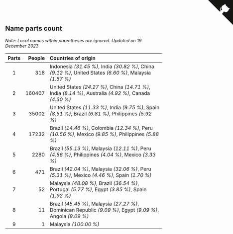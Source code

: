 ## Name parts count

*Note: Local names within parentheses are ignored.*
*Updated on 19 December 2023*

| Parts | People | Countries of origin |
| :--: | ---: | :--- |
| 1 | 318 | Indonesia *(31.45 %)*, India *(30.82 %)*, China *(9.12 %)*, United States *(6.60 %)*, Malaysia *(1.57 %)* |
| 2 | 160407 | United States *(24.27 %)*, China *(14.71 %)*, India *(8.14 %)*, Australia *(4.92 %)*, Canada *(4.30 %)* |
| 3 | 35002 | United States *(11.33 %)*, India *(9.75 %)*, Spain *(8.51 %)*, Brazil *(6.81 %)*, Philippines *(5.92 %)* |
| 4 | 17232 | Brazil *(14.46 %)*, Colombia *(12.34 %)*, Peru *(10.56 %)*, Mexico *(9.85 %)*, Philippines *(5.88 %)* |
| 5 | 2280 | Brazil *(55.13 %)*, Malaysia *(12.11 %)*, Peru *(4.56 %)*, Philippines *(4.04 %)*, Mexico *(3.33 %)* |
| 6 | 471 | Brazil *(42.04 %)*, Malaysia *(32.06 %)*, Peru *(5.31 %)*, Mexico *(4.46 %)*, Spain *(1.70 %)* |
| 7 | 52 | Malaysia *(48.08 %)*, Brazil *(36.54 %)*, Portugal *(5.77 %)*, Egypt *(3.85 %)*, Spain *(1.92 %)* |
| 8 | 11 | Brazil *(45.45 %)*, Malaysia *(27.27 %)*, Dominican Republic *(9.09 %)*, Egypt *(9.09 %)*, Angola *(9.09 %)* |
| 9 | 1 | Malaysia *(100.00 %)* |


<a href="https://github.com/jonatanklosko/wca_statistics" class="github-corner" aria-label="View source on Github"><svg width="80" height="80" viewBox="0 0 250 250" style="fill:#151513; color:#fff; position: absolute; top: 0; border: 0; right: 0;" aria-hidden="true"><path d="M0,0 L115,115 L130,115 L142,142 L250,250 L250,0 Z"></path><path d="M128.3,109.0 C113.8,99.7 119.0,89.6 119.0,89.6 C122.0,82.7 120.5,78.6 120.5,78.6 C119.2,72.0 123.4,76.3 123.4,76.3 C127.3,80.9 125.5,87.3 125.5,87.3 C122.9,97.6 130.6,101.9 134.4,103.2" fill="currentColor" style="transform-origin: 130px 106px;" class="octo-arm"></path><path d="M115.0,115.0 C114.9,115.1 118.7,116.5 119.8,115.4 L133.7,101.6 C136.9,99.2 139.9,98.4 142.2,98.6 C133.8,88.0 127.5,74.4 143.8,58.0 C148.5,53.4 154.0,51.2 159.7,51.0 C160.3,49.4 163.2,43.6 171.4,40.1 C171.4,40.1 176.1,42.5 178.8,56.2 C183.1,58.6 187.2,61.8 190.9,65.4 C194.5,69.0 197.7,73.2 200.1,77.6 C213.8,80.2 216.3,84.9 216.3,84.9 C212.7,93.1 206.9,96.0 205.4,96.6 C205.1,102.4 203.0,107.8 198.3,112.5 C181.9,128.9 168.3,122.5 157.7,114.1 C157.9,116.9 156.7,120.9 152.7,124.9 L141.0,136.5 C139.8,137.7 141.6,141.9 141.8,141.8 Z" fill="currentColor" class="octo-body"></path></svg></a><style>.github-corner:hover .octo-arm{animation:octocat-wave 560ms ease-in-out}@keyframes octocat-wave{0%,100%{transform:rotate(0)}20%,60%{transform:rotate(-25deg)}40%,80%{transform:rotate(10deg)}}@media (max-width:500px){.github-corner:hover .octo-arm{animation:none}.github-corner .octo-arm{animation:octocat-wave 560ms ease-in-out}}</style>
